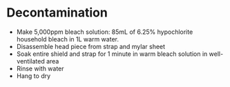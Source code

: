 # Decontamination
* Make 5,000ppm bleach solution: 85mL of 6.25% hypochlorite household bleach in 1L warm water.
* Disassemble head piece from strap and mylar sheet
* Soak entire shield and strap for 1 minute in warm bleach solution in well-ventilated area
* Rinse with water
* Hang to dry
